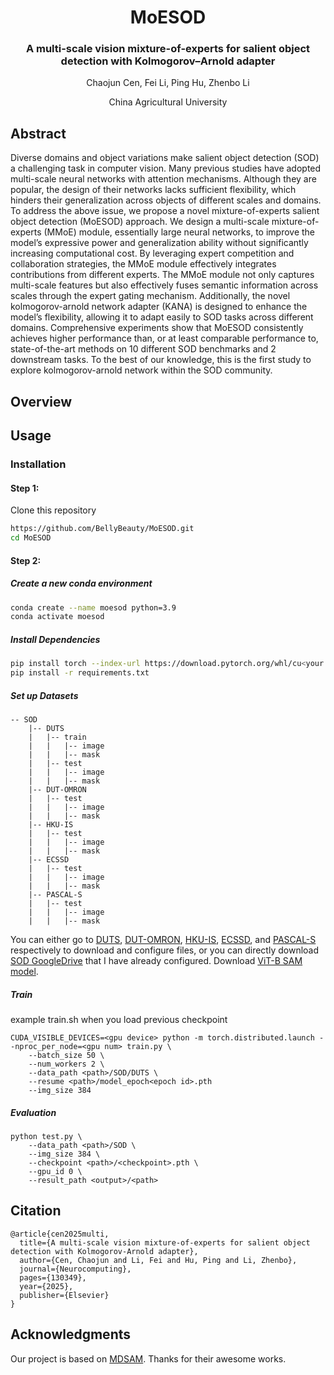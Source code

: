 <div align = 'center'>
<h1>MoESOD</h1>
<h3>A multi-scale vision mixture-of-experts for salient object detection with Kolmogorov–Arnold adapter</h3>
Chaojun Cen, Fei Li, Ping Hu, Zhenbo Li

China Agricultural University


</div>


## Abstract
Diverse domains and object variations make salient object detection (SOD) a challenging task in computer vision. Many previous studies have adopted multi-scale neural networks with attention mechanisms. Although they are popular, the design of their networks lacks sufficient flexibility, which hinders their generalization across objects of different scales and domains. To address the above issue, we propose a novel mixture-of-experts salient object detection (MoESOD) approach. We design a multi-scale mixture-of-experts (MMoE) module, essentially large neural networks, to improve the model’s expressive power and generalization ability without significantly increasing computational cost. By leveraging expert competition and collaboration strategies, the MMoE module effectively integrates contributions from different experts. The MMoE module not only captures multi-scale features but also effectively fuses semantic information across scales through the expert gating mechanism. Additionally, the novel kolmogorov-arnold network adapter (KANA) is designed to enhance the model’s flexibility, allowing it to adapt easily to SOD tasks across different domains. Comprehensive experiments show that MoESOD consistently achieves higher performance than, or at least comparable performance to, state-of-the-art methods on 10 different SOD benchmarks and 2 downstream tasks. To the best of our knowledge, this is the first study to explore kolmogorov-arnold network within the SOD community.
## Overview

<p align="center">
 
</p>

## Usage

### Installation

#### Step 1:
Clone this repository

```bash
https://github.com/BellyBeauty/MoESOD.git
cd MoESOD
```

#### Step 2:

##### Create a new conda environment

```bash
conda create --name moesod python=3.9
conda activate moesod
```

##### Install Dependencies
```bash
pip install torch --index-url https://download.pytorch.org/whl/cu<your cuda version>
pip install -r requirements.txt
```

##### Set up Datasets
````
-- SOD
    |-- DUTS
    |   |-- train
    |   |   |-- image
    |   |   |-- mask
    |   |-- test
    |   |   |-- image
    |   |   |-- mask
    |-- DUT-OMRON
    |   |-- test
    |   |   |-- image
    |   |   |-- mask
    |-- HKU-IS
    |   |-- test
    |   |   |-- image
    |   |   |-- mask
    |-- ECSSD
    |   |-- test
    |   |   |-- image
    |   |   |-- mask
    |-- PASCAL-S
    |   |-- test
    |   |   |-- image
    |   |   |-- mask
````
You can either go to [DUTS](http://saliencydetection.net/duts/), [DUT-OMRON](http://saliencydetection.net/dut-omron/), [HKU-IS](https://i.cs.hku.hk/~yzyu/research/deep_saliency.html), [ECSSD](https://www.cse.cuhk.edu.hk/leojia/projects/hsaliency/dataset.html), and [PASCAL-S](https://cbs.ic.gatech.edu/salobj/) respectively to download and configure files, or you can directly download [SOD GoogleDrive](https://drive.google.com/file/d/1xY1nB1KMUNXYV0CyKTgYoYudekGFUp3R/view?usp=drive_link) that I have already configured.
Download [ViT-B SAM model](https://dl.fbaipublicfiles.com/segment_anything/sam_vit_b_01ec64.pth).
##### Train

example train.sh when you load previous checkpoint
```
CUDA_VISIBLE_DEVICES=<gpu device> python -m torch.distributed.launch --nproc_per_node=<gpu num> train.py \
    --batch_size 50 \
    --num_workers 2 \
    --data_path <path>/SOD/DUTS \
    --resume <path>/model_epoch<epoch id>.pth
    --img_size 384
```

##### Evaluation


```
python test.py \
    --data_path <path>/SOD \
    --img_size 384 \
    --checkpoint <path>/<checkpoint>.pth \
    --gpu_id 0 \
    --result_path <output>/<path>
```


## Citation

```
@article{cen2025multi,
  title={A multi-scale vision mixture-of-experts for salient object detection with Kolmogorov-Arnold adapter},
  author={Cen, Chaojun and Li, Fei and Hu, Ping and Li, Zhenbo},
  journal={Neurocomputing},
  pages={130349},
  year={2025},
  publisher={Elsevier}
}
```
## Acknowledgments
Our project is based on [MDSAM](https://github.com/BellyBeauty/MDSAM). Thanks for their awesome works.
